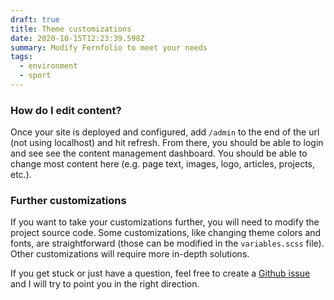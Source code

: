 ```yaml
---
draft: true
title: Theme customizations
date: 2020-10-15T12:23:39.598Z
summary: Modify Fernfolio to meet your needs
tags:
  - environment
  - sport
---
```


### How do I edit content?
Once your site is deployed and configured, add `/admin` to the end of the url (not using localhost) and hit refresh. From there, you should be able to login and see see the content management dashboard. You should be able to change most content here (e.g. page text, images, logo, articles, projects, etc.).

### Further customizations
If you want to take your customizations further, you will need to modify the project source code. Some customizations, like changing theme colors and fonts, are straightforward (those can be modified in the `variables.scss` file). Other customizations will require more in-depth solutions.

If you get stuck or just have a question, feel free to create a [Github issue](https://github.com/TylerMRoderick/fernfolio-11ty-template/issues) and I will try to point you in the right direction.
